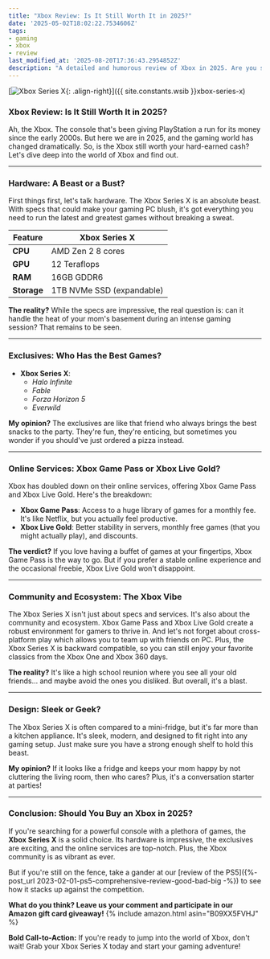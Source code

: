 ```yaml
---
title: "Xbox Review: Is It Still Worth It in 2025?"
date: '2025-05-02T18:02:22.7534606Z'
tags:
- gaming
- xbox
- review
last_modified_at: '2025-08-20T17:36:43.2954852Z'
description: "A detailed and humorous review of Xbox in 2025. Are you still on team Xbox or is it time to switch?"
---
```


[![Xbox Series X](https://m.media-amazon.com/images/I/61nq7mC0tHL.jpg){: .align-right}]({{ site.constants.wsib }}xbox-series-x)

### Xbox Review: Is It Still Worth It in 2025?

Ah, the Xbox. The console that's been giving PlayStation a run for its money since the early 2000s. But here we are in 2025, and the gaming world has changed dramatically. So, is the Xbox still worth your hard-earned cash? Let's dive deep into the world of Xbox and find out.

---

### Hardware: A Beast or a Bust?

First things first, let's talk hardware. The Xbox Series X is an absolute beast. With specs that could make your gaming PC blush, it's got everything you need to run the latest and greatest games without breaking a sweat.

| Feature              | Xbox Series X                 |
|----------------------|-------------------------------|
| **CPU**             | AMD Zen 2 8 cores            |
| **GPU**             | 12 Teraflops                 |
| **RAM**             | 16GB GDDR6                   |
| **Storage**         | 1TB NVMe SSD (expandable)    |

**The reality?** While the specs are impressive, the real question is: can it handle the heat of your mom's basement during an intense gaming session? That remains to be seen.

---

### Exclusives: Who Has the Best Games?

- **Xbox Series X**:  
  - *Halo Infinite*  
  - *Fable*  
  - *Forza Horizon 5*  
  - *Everwild*  

**My opinion?** The exclusives are like that friend who always brings the best snacks to the party. They're fun, they're enticing, but sometimes you wonder if you should've just ordered a pizza instead.

---

### Online Services: Xbox Game Pass or Xbox Live Gold?

Xbox has doubled down on their online services, offering Xbox Game Pass and Xbox Live Gold. Here's the breakdown:

- **Xbox Game Pass**: Access to a huge library of games for a monthly fee. It's like Netflix, but you actually feel productive.  
- **Xbox Live Gold**: Better stability in servers, monthly free games (that you might actually play), and discounts.  

**The verdict?** If you love having a buffet of games at your fingertips, Xbox Game Pass is the way to go. But if you prefer a stable online experience and the occasional freebie, Xbox Live Gold won't disappoint.

---

### Community and Ecosystem: The Xbox Vibe

The Xbox Series X isn't just about specs and services. It's also about the community and ecosystem. Xbox Game Pass and Xbox Live Gold create a robust environment for gamers to thrive in. And let's not forget about cross-platform play which allows you to team up with friends on PC. Plus, the Xbox Series X is backward compatible, so you can still enjoy your favorite classics from the Xbox One and Xbox 360 days.

**The reality?** It's like a high school reunion where you see all your old friends... and maybe avoid the ones you disliked. But overall, it's a blast.

---

### Design: Sleek or Geek?

The Xbox Series X is often compared to a mini-fridge, but it's far more than a kitchen appliance. It's sleek, modern, and designed to fit right into any gaming setup. Just make sure you have a strong enough shelf to hold this beast.

**My opinion?** If it looks like a fridge and keeps your mom happy by not cluttering the living room, then who cares? Plus, it's a conversation starter at parties!

---

### Conclusion: Should You Buy an Xbox in 2025?

If you're searching for a powerful console with a plethora of games, the **Xbox Series X** is a solid choice. Its hardware is impressive, the exclusives are exciting, and the online services are top-notch. Plus, the Xbox community is as vibrant as ever.

But if you're still on the fence, take a gander at our [review of the PS5]({%- post_url 2023-02-01-ps5-comprehensive-review-good-bad-big -%}) to see how it stacks up against the competition.

**What do you think? Leave us your comment and participate in our Amazon gift card giveaway!**
{% include amazon.html asin="B09XX5FVHJ" %}

**Bold Call-to-Action:** If you're ready to jump into the world of Xbox, don't wait! Grab your Xbox Series X today and start your gaming adventure!